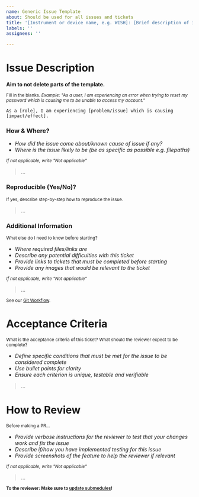```yaml
---
name: Generic Issue Template
about: Should be used for all issues and tickets
title: '[Instrument or device name, e.g. WISH]: [Brief description of issue]'
labels: ''
assignees: ''

---
```


# Issue Description

**Aim to not delete parts of the template.**

<sub>Fill in the blanks. _Example: "As a user, I am experiencing an error when trying to reset my password which is causing me to be unable to access my account."_</sub>

[comment]: <> (FILL IN BELOW)
~~~
As a [role], I am experiencing [problem/issue] which is causing [impact/effect].
~~~

### How & Where?
- _How did the issue come about/known cause of issue if any?_
- _Where is the issue likely to be (be as specific as possible e.g. filepaths)_

<sub>_If not applicable, write "Not applicable"_</sub>

[comment]: <> (FILL IN BELOW)
> ...

### Reproducible (Yes/No)?

<sub>If yes, describe step-by-step how to reproduce the issue.</sub>

[comment]: <> (FILL IN BELOW)
> ...

### Additional Information

<sub>What else do I need to know before starting?</sub>

- _Where required files/links are_
- _Describe any potential difficulties with this ticket_
- _Provide links to tickets that must be completed before starting_
- _Provide any images that would be relevant to the ticket_

<sub>_If not applicable, write "Not applicable"_</sub>

[comment]: <> (FILL IN BELOW)
> ...

<sub>See our [Git Workflow](https://github.com/ISISComputingGroup/ibex_developers_manual/wiki/Git-workflow#development-work).</sub>

# Acceptance Criteria
<sub>What is the acceptance criteria of this ticket? What should the reviewer expect to be complete?</sub>
- _Define specific conditions that must be met for the issue to be considered complete_
- _Use bullet points for clarity_
- _Ensure each criterion is unique, testable and verifiable_

[comment]: <> (FILL IN BELOW)
> ...

# How to Review
<sub>Before making a PR... </sub>
- _Provide verbose instructions for the reviewer to test that your changes work and fix the issue_
- _Describe if/how you have implemented testing for this issue_
- _Provide screenshots of the feature to help the reviewer if relevant_

<sub>_If not applicable, write "Not applicable"_</sub>

[comment]: <> (FILL IN BELOW)
> ...

<sub>**To the reviewer: Make sure to [update submodules](https://github.com/ISISComputingGroup/ibex_developers_manual/wiki/Git-workflow#reviewing-work-for-the-submodules-of-epics)!** </sub>